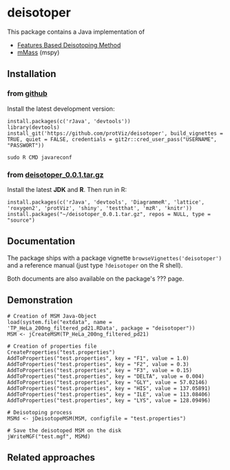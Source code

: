 # deisotoper

This package contains a Java implementation of 

* [Features Based Deisotoping Method](https://github.com/protViz/deisotoper/tree/master/java/deisotoper/src/main/java/ch/fgcz/proteomics/fbdm)
* [mMass](http://www.mmass.org/) (mspy)


## Installation



### from [github](https://github.com/protViz/deisotoper)

Install the latest development version:

```
install.packages(c('rJava', 'devtools'))
library(devtools)
install_git('https://github.com/protViz/deisotoper', build_vignettes = TRUE, quiet = FALSE, credentials = git2r::cred_user_pass("USERNAME", "PASSWORT"))
```

```
sudo R CMD javareconf
```

### from [deisotoper_0.0.1.tar.gz](http://fgcz-ms.uzh.ch/~lucas/deisotoper_0.0.1.tar.gz)

Install the latest **JDK** and **R**. Then run in R:

```
install.packages(c('rJava', 'devtools', 'DiagrammeR', 'lattice', 'roxygen2', 'protViz', 'shiny', 'testthat', 'mzR', 'knitr'))
install.packages("~/deisotoper_0.0.1.tar.gz", repos = NULL, type = "source")
```

## Documentation

The package ships with a package vignette `browseVignettes('deisotoper')` and a reference manual (just type `?deisotoper` on the R shell).

Both documents are also available on the package's ???  page.


## Demonstration

```{R}
# Creation of MSM Java-Object
load(system.file("extdata", name = 'TP_HeLa_200ng_filtered_pd21.RData', package = "deisotoper"))
MSM <- jCreateMSM(TP_HeLa_200ng_filtered_pd21)

# Creation of properties file
CreateProperties("test.properties")
AddToProperties("test.properties", key = "F1", value = 1.0)
AddToProperties("test.properties", key = "F2", value = 0.3)
AddToProperties("test.properties", key = "F3", value = 0.15)
AddToProperties("test.properties", key = "DELTA", value = 0.004)
AddToProperties("test.properties", key = "GLY", value = 57.02146)
AddToProperties("test.properties", key = "HIS", value = 137.05891)
AddToProperties("test.properties", key = "ILE", value = 113.08406)
AddToProperties("test.properties", key = "LYS", value = 128.09496)

# Deisotoping process
MSMd <- jDeisotopeMSM(MSM, configfile = "test.properties")

# Save the deisotoped MSM on the disk 
jWriteMGF("test.mgf", MSMd)
```


## Related approaches

